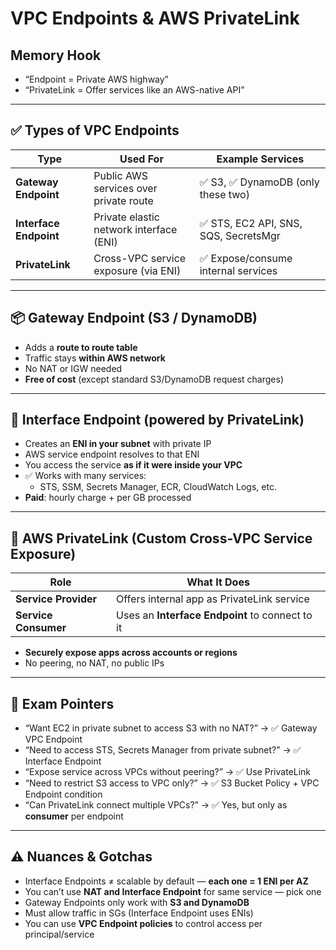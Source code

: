 # VPC Endpoints & AWS PrivateLink

## Memory Hook
- “Endpoint = Private AWS highway”
- “PrivateLink = Offer services like an AWS-native API”

---

## ✅ Types of VPC Endpoints

| Type               | Used For                                 | Example Services                     |
|--------------------|-------------------------------------------|--------------------------------------|
| **Gateway Endpoint**  | Public AWS services over private route     | ✅ S3, ✅ DynamoDB (only these two)    |
| **Interface Endpoint**| Private elastic network interface (ENI)   | ✅ STS, EC2 API, SNS, SQS, SecretsMgr |
| **PrivateLink**       | Cross-VPC service exposure (via ENI)     | ✅ Expose/consume internal services   |

---

## 📦 Gateway Endpoint (S3 / DynamoDB)

- Adds a **route to route table**
- Traffic stays **within AWS network**
- No NAT or IGW needed
- **Free of cost** (except standard S3/DynamoDB request charges)

---

## 📡 Interface Endpoint (powered by PrivateLink)

- Creates an **ENI in your subnet** with private IP
- AWS service endpoint resolves to that ENI
- You access the service **as if it were inside your VPC**
- ✅ Works with many services:
  - STS, SSM, Secrets Manager, ECR, CloudWatch Logs, etc.
- **Paid**: hourly charge + per GB processed

---

## 🔄 AWS PrivateLink (Custom Cross-VPC Service Exposure)

| Role            | What It Does                                   |
|------------------|-------------------------------------------------|
| **Service Provider** | Offers internal app as PrivateLink service     |
| **Service Consumer** | Uses an **Interface Endpoint** to connect to it |

- **Securely expose apps across accounts or regions**
- No peering, no NAT, no public IPs

---

## 📌 Exam Pointers

- “Want EC2 in private subnet to access S3 with no NAT?” → ✅ Gateway VPC Endpoint
- “Need to access STS, Secrets Manager from private subnet?” → ✅ Interface Endpoint
- “Expose service across VPCs without peering?” → ✅ Use PrivateLink
- “Need to restrict S3 access to VPC only?” → ✅ S3 Bucket Policy + VPC Endpoint condition
- “Can PrivateLink connect multiple VPCs?” → ✅ Yes, but only as **consumer** per endpoint

---

## ⚠️ Nuances & Gotchas

- Interface Endpoints ≠ scalable by default — **each one = 1 ENI per AZ**
- You can’t use **NAT and Interface Endpoint** for same service — pick one
- Gateway Endpoints only work with **S3 and DynamoDB**
- Must allow traffic in SGs (Interface Endpoint uses ENIs)
- You can use **VPC Endpoint policies** to control access per principal/service

